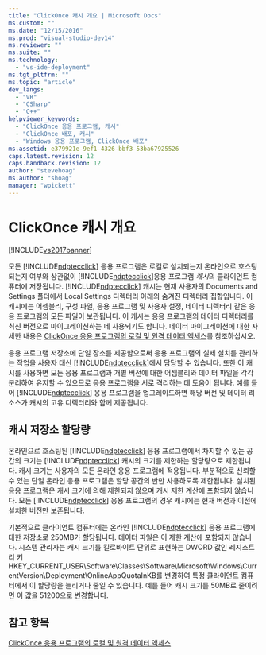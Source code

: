 ```yaml
---
title: "ClickOnce 캐시 개요 | Microsoft Docs"
ms.custom: ""
ms.date: "12/15/2016"
ms.prod: "visual-studio-dev14"
ms.reviewer: ""
ms.suite: ""
ms.technology: 
  - "vs-ide-deployment"
ms.tgt_pltfrm: ""
ms.topic: "article"
dev_langs: 
  - "VB"
  - "CSharp"
  - "C++"
helpviewer_keywords: 
  - "ClickOnce 응용 프로그램, 캐시"
  - "ClickOnce 배포, 캐시"
  - "Windows 응용 프로그램, ClickOnce 배포"
ms.assetid: e379921e-9ef1-4326-bbf3-53ba67925526
caps.latest.revision: 12
caps.handback.revision: 12
author: "stevehoag"
ms.author: "shoag"
manager: "wpickett"
---
```

# ClickOnce 캐시 개요
[!INCLUDE[vs2017banner](../code-quality/includes/vs2017banner.md)]

모든 [!INCLUDE[ndptecclick](../deployment/includes/ndptecclick_md.md)] 응용 프로그램은 로컬로 설치되는지 온라인으로 호스팅되는지 여부와 상관없이 [!INCLUDE[ndptecclick](../deployment/includes/ndptecclick_md.md)]응용 프로그램 *캐시*의 클라이언트 컴퓨터에 저장됩니다.  [!INCLUDE[ndptecclick](../deployment/includes/ndptecclick_md.md)] 캐시는 현재 사용자의 Documents and Settings 폴더에서 Local Settings 디렉터리 아래의 숨겨진 디렉터리 집합입니다.  이 캐시에는 어셈블리, 구성 파일, 응용 프로그램 및 사용자 설정, 데이터 디렉터리 같은 응용 프로그램의 모든 파일이 보관됩니다.  이 캐시는 응용 프로그램의 데이터 디렉터리를 최신 버전으로 마이그레이션하는 데 사용되기도 합니다.  데이터 마이그레이션에 대한 자세한 내용은 [ClickOnce 응용 프로그램의 로컬 및 원격 데이터 액세스](../deployment/accessing-local-and-remote-data-in-clickonce-applications.md)를 참조하십시오.  
  
 응용 프로그램 저장소에 단일 장소를 제공함으로써 응용 프로그램의 실제 설치를 관리하는 작업을 사용자 대신 [!INCLUDE[ndptecclick](../deployment/includes/ndptecclick_md.md)]에서 담당할 수 있습니다.  또한 이 캐시를 사용하면 모든 응용 프로그램과 개별 버전에 대한 어셈블리와 데이터 파일을 각각 분리하여 유지할 수 있으므로 응용 프로그램을 서로 격리하는 데 도움이 됩니다.  예를 들어 [!INCLUDE[ndptecclick](../deployment/includes/ndptecclick_md.md)] 응용 프로그램을 업그레이드하면 해당 버전 및 데이터 리소스가 캐시의 고유 디렉터리와 함께 제공됩니다.  
  
## 캐시 저장소 할당량  
 온라인으로 호스팅된 [!INCLUDE[ndptecclick](../deployment/includes/ndptecclick_md.md)] 응용 프로그램에서 차지할 수 있는 공간의 크기는 [!INCLUDE[ndptecclick](../deployment/includes/ndptecclick_md.md)] 캐시의 크기를 제한하는 할당량으로 제한됩니다.  캐시 크기는 사용자의 모든 온라인 응용 프로그램에 적용됩니다. 부분적으로 신뢰할 수 있는 단일 온라인 응용 프로그램은 할당 공간의 반만 사용하도록 제한됩니다.  설치된 응용 프로그램은 캐시 크기에 의해 제한되지 않으며 캐시 제한 계산에 포함되지 않습니다.  모든 [!INCLUDE[ndptecclick](../deployment/includes/ndptecclick_md.md)] 응용 프로그램의 경우 캐시에는 현재 버전과 이전에 설치한 버전만 보존됩니다.  
  
 기본적으로 클라이언트 컴퓨터에는 온라인 [!INCLUDE[ndptecclick](../deployment/includes/ndptecclick_md.md)] 응용 프로그램에 대한 저장소로 250MB가 할당됩니다.  데이터 파일은 이 제한 계산에 포함되지 않습니다.  시스템 관리자는 캐시 크기를 킬로바이트 단위로 표현하는 DWORD 값인 레지스트리 키 HKEY\_CURRENT\_USER\\Software\\Classes\\Software\\Microsoft\\Windows\\CurrentVersion\\Deployment\\OnlineAppQuotaInKB를 변경하여 특정 클라이언트 컴퓨터에서 이 할당량을 늘리거나 줄일 수 있습니다.  예를 들어 캐시 크기를 50MB로 줄이려면 이 값을 51200으로 변경합니다.  
  
## 참고 항목  
 [ClickOnce 응용 프로그램의 로컬 및 원격 데이터 액세스](../deployment/accessing-local-and-remote-data-in-clickonce-applications.md)